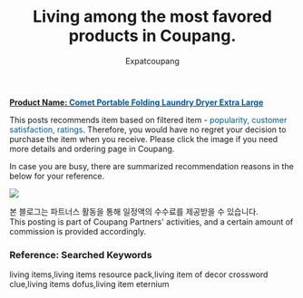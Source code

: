 ﻿---
layout: post
title:  "Living among the most favored products in Coupang."
author: Expatcoupang
categories: [ Living ]
tags: [living items,living items resource pack,living item of decor crossword clue,living items dofus,living item eternium]
image: https://thumbnail6.coupangcdn.com/thumbnails/remote/492x492ex/image/retail/images/100727588212479-5674a7fe-e93a-46f9-b335-c33e08ed80c6.jpg 
---

<a href="https://link.coupang.com/a/lNv1e"><b>Product Name: <font color='#01579B'>Comet Portable Folding Laundry Dryer Extra Large</font></b></a>

This posts recommends item based on filtered item - <font color='#01579B'>popularity, customer satisfaction, ratings</font>.
Therefore, you would have no regret your decision to purchase the item when you receive.
Please click the image if you need more details and ordering page in Coupang. 

In case you are busy, there are summarized recommendation reasons in the below for your reference. 

<a href="https://link.coupang.com/a/lNv1e"><img src="https://thumbnail6.coupangcdn.com/thumbnails/remote/q89/image/retail/images/580956740161250-2fde98ea-5fc1-4ef8-8f67-c3ca8e4cc1e9.jpg"></a> 

본 블로그는 파트너스 활동을 통해 일정액의 수수료를 제공받을 수 있습니다.<br>
This posting is part of Coupang Partners' activities, and a certain amount of commission is provided accordingly.

### Reference: Searched Keywords  
living items,living items resource pack,living item of decor crossword clue,living items dofus,living item eternium